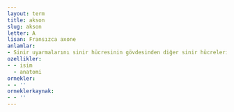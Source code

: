 ```yaml
---
layout: term
title: akson
slug: akson
letter: A
lisan: Fransızca axone
anlamlar:
- Sinir uyarmalarını sinir hücresinin gövdesinden diğer sinir hücrelerine taşıyan uzantı
ozellikler:
- - isim
  - anatomi
ornekler:
- - ''
orneklerkaynak:
- - ''
---
```

